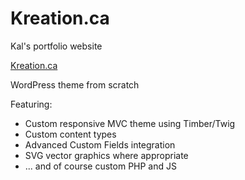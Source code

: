 # Kreation.ca
Kal's portfolio website

[Kreation.ca](https://kreation.ca)

WordPress theme from scratch

Featuring:
* Custom responsive MVC theme using Timber/Twig
* Custom content types
* Advanced Custom Fields integration
* SVG vector graphics where appropriate
* ... and of course custom PHP and JS
